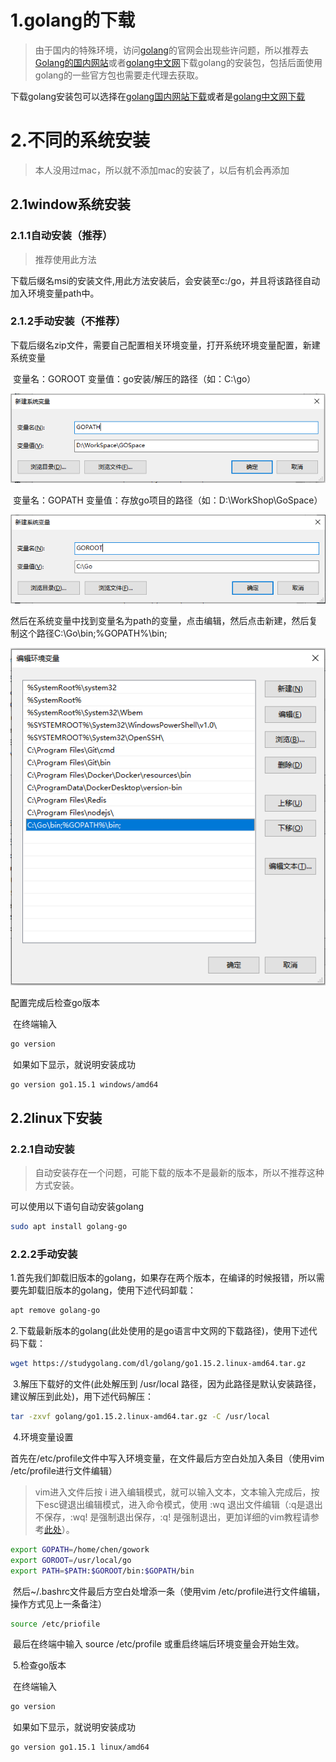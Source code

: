 # 1.golang的下载

>由于国内的特殊环境，访问[golang](https://golang.org/)的官网会出现些许问题，所以推荐去[Golang的国内网站](https://golang.google.cn/)或者[golang中文网](https://studygolang.com/)下载golang的安装包，包括后面使用golang的一些官方包也需要走代理去获取。

下载golang安装包可以选择在[golang国内网站下载](https://studygolang.com/dl)或者是[golang中文网下载](https://studygolang.com/dl)

# 2.不同的系统安装

> 本人没用过mac，所以就不添加mac的安装了，以后有机会再添加

## 2.1window系统安装

### 2.1.1自动安装（推荐）

> 推荐使用此方法

下载后缀名msi的安装文件,用此方法安装后，会安装至c:/go，并且将该路径自动加入环境变量path中。

### 2.1.2手动安装（不推荐）

下载后缀名zip文件，需要自己配置相关环境变量，打开系统环境变量配置，新建系统变量

​	变量名：GOROOT	变量值：go安装/解压的路径（如：C:\go）

![](./images/golang/image1.PNG)

​	变量名：GOPATH	 变量值：存放go项目的路径（如：D:\WorkShop\GoSpace）

![](./images/golang/image2.PNG)

​	然后在系统变量中找到变量名为path的变量，点击编辑，然后点击新建，然后复制这个路径C:\Go\bin;%GOPATH%\bin;

![](./images/golang/image3.PNG)

配置完成后检查go版本

​		在终端输入

```bash
go version
```

​		如果如下显示，就说明安装成功

```bash
go version go1.15.1 windows/amd64
```

## 2.2linux下安装

### 2.2.1自动安装

> 自动安装存在一个问题，可能下载的版本不是最新的版本，所以不推荐这种方式安装。

可以使用以下语句自动安装golang

```bash
sudo apt install golang-go
```

### 2.2.2手动安装

​	1.首先我们卸载旧版本的golang，如果存在两个版本，在编译的时候报错，所以需要先卸载旧版本的golang，使用下述代码卸载：

```bash
apt remove golang-go
```

​	2.下载最新版本的golang(此处使用的是go语言中文网的下载路径)，使用下述代码下载：

```bash
wget https://studygolang.com/dl/golang/go1.15.2.linux-amd64.tar.gz
```

​	3.解压下载好的文件(此处解压到 /usr/local 路径，因为此路径是默认安装路径，建议解压到此处)，用下述代码解压：

```bash
tar -zxvf golang/go1.15.2.linux-amd64.tar.gz -C /usr/local
```

​	4.环境变量设置

​		首先在/etc/profile文件中写入环境变量，在文件最后方空白处加入条目（使用vim /etc/profile进行文件编辑）

> vim进入文件后按 i 进入编辑模式，就可以输入文本，文本输入完成后，按下esc键退出编辑模式，进入命令模式，使用 :wq 退出文件编辑（:q是退出不保存，:wq! 是强制退出保存，:q! 是强制退出，更加详细的vim教程请参考[此处](https://github.com/wsdjeg/vim-galore-zh_cn)）。

```bash
export GOPATH=/home/chen/gowork
export GOROOT=/usr/local/go
export PATH=$PATH:$GOROOT/bin:$GOPATH/bin
```

​		然后~/.bashrc文件最后方空白处增添一条（使用vim /etc/profile进行文件编辑，操作方式见上一条备注）

```bash
source /etc/priofile
```

​		最后在终端中输入 source /etc/profile 或重启终端后环境变量会开始生效。

​	5.检查go版本

​		在终端输入

```bash
go version
```

​		如果如下显示，就说明安装成功

```bash
go version go1.15.1 linux/amd64
```

